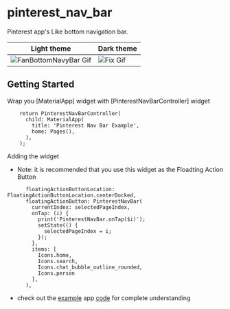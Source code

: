 # pinterest_nav_bar

Pinterest app's Like bottom navigation bar.

| Light theme | Dark theme |
|---------|----------|
|![FanBottomNavyBar Gif](https://github.com/pedromassango/bottom_navy_bar/blob/master/images/navy.gif) | ![Fix Gif](https://github.com/pedromassango/bottom_navy_bar/blob/master/images/fix.gif) |

## Getting Started

Wrap you [MaterialApp] widget with [PinterestNavBarController] widget

```
    return PinterestNavBarController(
      child: MaterialApp(
        title: 'Pinterest Nav Bar Example',
        home: Pages(),
      ),
    );
```

Adding the widget

- Note: it is recommended that you use this widget as the Floadting Action Button

```
      floatingActionButtonLocation: FloatingActionButtonLocation.centerDocked,
      floatingActionButton: PinterestNavBar(
        currentIndex: selectedPageIndex,
        onTap: (i) {
          print('PinterestNavBar.onTap($i)');
          setState(() {
            selectedPageIndex = i;
          });
        },
        items: [
          Icons.home,
          Icons.search,
          Icons.chat_bubble_outline_rounded,
          Icons.person
        ],
      ),
```

- check out the [example](https://bottom-nav-bar.web.app/) app [code](https://github.com/NeatFastro/pinterest_nav_bar/tree/main/example) for complete understanding
